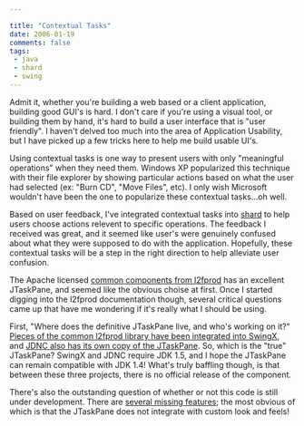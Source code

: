 ```yaml
---

title: "Contextual Tasks"
date: 2006-01-19
comments: false
tags:
 - java
 - shard
 - swing
---
```


Admit it, whether you're building a web based or a client application, building good GUI's is hard. I don't care if you're using a visual tool, or building them by hand, it's hard to build a user interface that is "user friendly". I haven't delved too much into the area of Application Usability, but I have picked up a few tricks here to help me build usable UI's.



Using contextual tasks is one way to present users with only "meaningful operations" when they need them. Windows XP popularized this technique with their file explorer by showing particular actions based on what the user had selected (ex: "Burn CD", "Move Files", etc). I only wish Microsoft wouldn't have been the one to popularize these contextual tasks...oh well.



Based on user feedback, I've integrated contextual tasks into [shard](http://shard.codecrate.com) to help users choose actions relevent to specific operations. The feedback I received was great, and it seemed like user's were genuinely confused about what they were supposed to do with the application. Hopefully, these contextual tasks will be a step in the right direction to help alleviate user confusion.



The Apache licensed [common components from l2fprod](http://common.l2fprod.com/index.php) has an excellent JTaskPane, and seemed like the obvious choise at first. Once I started digging into the l2fprod documentation though, several critical questions came up that have me wondering if it's really what I should be using.



First, "Where does the definitive JTaskPane live, and who's working on it?" [Pieces of the common l2fprod library have been integrated into SwingX](http://www.jroller.com/page/l2fprod/?anchor=r_i_p_jtaskpanegroup_hello), and [JDNC also has its own copy of the JTaskPane](https://jdnc-incubator.dev.java.net/documentation/l2fprod/). So, which is the "true" JTaskPane? SwingX and JDNC require JDK 1.5, and I hope the JTaskPane can remain compatible with JDK 1.4! What's truly baffling though, is that between these three projects, there is no official release of the component.



There's also the outstanding question of whether or not this code is still under development. There are [several missing features](https://jdnc-incubator.dev.java.net/documentation/l2fprod/JTaskPaneGroup-plans.html); the most obvious of which is that the JTaskPane does not integrate with custom look and feels!
